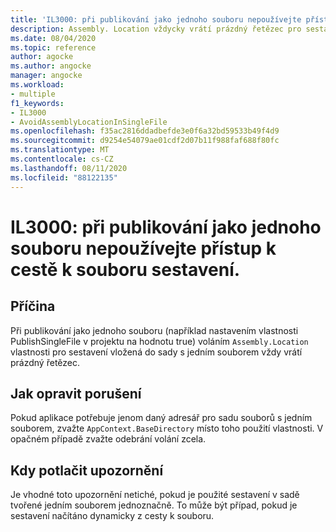 ```yaml
---
title: 'IL3000: při publikování jako jednoho souboru nepoužívejte přístup k cestě k souboru sestavení.'
description: Assembly. Location vždycky vrátí prázdný řetězec pro sestavení vložená do sady s jedním souborem.
ms.date: 08/04/2020
ms.topic: reference
author: agocke
ms.author: angocke
manager: angocke
ms.workload:
- multiple
f1_keywords:
- IL3000
- AvoidAssemblyLocationInSingleFile
ms.openlocfilehash: f35ac2816ddadbefde3e0f6a32bd59533b49f4d9
ms.sourcegitcommit: d9254e54079ae01cdf2d07b11f988faf688f80fc
ms.translationtype: MT
ms.contentlocale: cs-CZ
ms.lasthandoff: 08/11/2020
ms.locfileid: "88122135"
---
```

# <a name="il3000-avoid-using-accessing-assembly-file-path-when-publishing-as-a-single-file"></a>IL3000: při publikování jako jednoho souboru nepoužívejte přístup k cestě k souboru sestavení.

## <a name="cause"></a>Příčina

Při publikování jako jednoho souboru (například nastavením vlastnosti PublishSingleFile v projektu na hodnotu true) voláním `Assembly.Location` vlastnosti pro sestavení vložená do sady s jedním souborem vždy vrátí prázdný řetězec.

## <a name="how-to-fix-violations"></a>Jak opravit porušení

Pokud aplikace potřebuje jenom daný adresář pro sadu souborů s jedním souborem, zvažte `AppContext.BaseDirectory` místo toho použití vlastnosti. V opačném případě zvažte odebrání volání zcela.

## <a name="when-to-suppress-warnings"></a>Kdy potlačit upozornění

Je vhodné toto upozornění netiché, pokud je použité sestavení v sadě tvořené jedním souborem jednoznačně. To může být případ, pokud je sestavení načítáno dynamicky z cesty k souboru.
